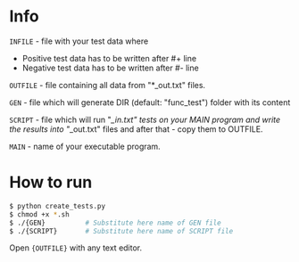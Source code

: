# Info

`INFILE` - file with your test data where
 - Positive test data has to be written after #+ line
 - Negative test data has to be written after #- line

`OUTFILE` - file containing all data from "*_out.txt" files.

`GEN` - file which will generate DIR (default: "func_test") folder with its content

`SCRIPT` - file which will run "*_in.txt" tests on your MAIN program and write the results into "*_out.txt" files and after that - copy them to OUTFILE.

`MAIN` - name of your executable program.

# How to run
```bash
$ python create_tests.py
$ chmod +x *.sh
$ ./{GEN}          # Substitute here name of GEN file
$ ./{SCRIPT}       # Substitute here name of SCRIPT file
```
Open `{OUTFILE}` with any text editor.

